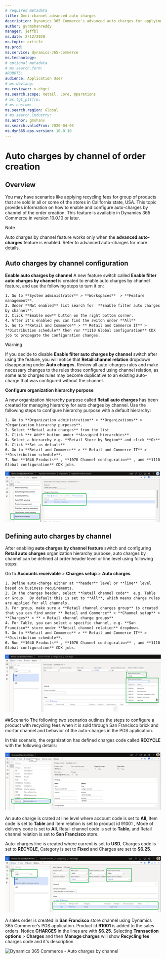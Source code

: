 ```yaml
---
# required metadata
title: Omni-channel advanced auto charges
description: Dynamics 365 Commerce's advanced auto charges for applying fees for transaction header or lines, based on channel or order creation. For e.g. if you want to apply recycling fees for group of products sold in all stores in California state, USA 
author: gvrmohanreddy
manager: jeffbl
ms.date: 2/12/2020
ms.topic: article
ms.prod: 
ms.service: dynamics-365-commerce
ms.technology: 
# optional metadata
# ms.search.form:  
#ROBOTS: 
audience: Application User
# ms.devlang: 
ms.reviewer: v-chgri
ms.search.scope: Retail, Core, Operations
# ms.tgt_pltfrm: 
# ms.custom: 
ms.search.region: Global
# ms.search.industry: 
ms.author: gmohanv
ms.search.validFrom: 2020-04-03
ms.dyn365.ops.version: 10.0.10
---
```


# Auto charges by channel of order creation

## Overview

You may have scenarios like applying recycling fees for group of products that are sold in all or some of the stores in California state, USA. This topic provides information on how to enable and configure auto-charges by channel of the order creation. This feature is available in Dynamics 365 Commerce in version 10.0.10 or later. 



> [!NOTE]
> Auto charges by channel feature works only when the **advanced auto-charges** feature is enabled. Refer to advanced auto-charges for more details. 



## Auto charges by channel configuration

**Enable auto charges by channel**
A new feature switch called **Enable filter auto charges by channel** is created to enable auto charges by channel feature, and use the following steps to turn it on:
 

	1. Go to **System administrator** > **Workspaces**  > **Feature management**.
	2. Under **Not enabled** list search for  **Enable filter auto charges by channel**.
	3. Click **Enable now** button on the right bottom corner. 
	4. After it's enabled you can find the switch under **All**
	5. Go to **Retail and Commerce** > ** Retail and Commerce IT** > **Distribution schedule** then run **1110 Global configuration** CDX job to propagate the configuration changes. 

> [!WARNING]
> If you decide to disable **Enable filter auto charges by channel** switch after using the feature, you will notice that **Retail channel relation** dropdown disappearing under **Auto charges**. Review all auto-charges rules and make necessary changes to the rules those configured using channel relation, as some auto charges rules may become duplicative to an existing auto-charge that was configured without the channel.  


**Configure organization hierarchy purpose**

A new organization hierarchy purpose called **Retail auto charges** has been created for managing hierarchy for auto charges by channel. Use the following steps to configure hierarchy purpose with a default hierarchy: 
		
	1. Go to **Organization administration** > **Organizations** >  *Organization hierarchy purposes**. 
	2. Select **Retail auto charges** from the list 
	3. Click **+ Add** button under **Assigned hierarchies**. 
	4. Select a hierarchy e.g. **Retail Store by Region** and click **Ok**
	5. Click **Set as default**
	6. Go to **Retail and Commerce** > ** Retail and Commerce IT** > **Distribution schedule**.
	7. Run **1040 Products** , **1070 Channel configuration** , and **1110 Global configuration** CDX jobs. 

![Dynamics 365 Commerce - Auto charges by channel](media/Auto-charges-org-hierarchy-purpose.png)

	
	

## Defining auto charges by channel

After enabling **auto charges by channel feature** switch and configuring **Retail auto charges** organization hierarchy purpose, auto charges by channel can be defined at order header level or line level using following steps:


Go to **Accounts receivable** > **Charges setup** > **Auto charges**  


	1. Define auto-charge either at **header** level or **line** level based on business requirements. 
	2. In the charges header, select **Retail channel code**  e.g. Table or Group.  By default this is set to **All**, which means charge rules are applied for all channels. 
	3. For group, make sure a **Retail channel charges group** is created that you can find under ** Retail and Commerce** > **Channel setup** > **Charges** > ** > Retail channel charge groups**
	4. For Table, you can select a specific channel, e.g. **San Francisco** store under **Retail channel relation** dropdown.  
	5. Go to **Retail and Commerce** > ** Retail and Commerce IT** > **Distribution schedule**.
	6. Run **1040 Products** , **1070 Channel configuration** , and **1110 Global configuration** CDX jobs. 
	

	


![Dynamics 365 Commerce - Auto charges by channel](media/Auto-charges-line-charge-by-channel.png)

##Scenario
The following two scenarios outlines the steps to configure a product with recycling fees when it is sold through San Francisco brick and mortar  channel and behavior of the auto-charges in the POS application.

In this scenario, the organization has defined charges code called **RECYCLE** with the following details: 

![Dynamics 365 Commerce - Auto charges by channel](media/Auto-charges-charge-code.png)




An auto charge is crated at line level where account code is set to **All**, Item code is set to **Table** and Item relation is set to product id 91001 , Mode of delivery code is set to **All**,  Retail channel code is set to **Table**, and Retail channel relation is set to **San Francisco** store. 

Auto-charges line is created where current is set to **USD**, Charges code is set to **RECYCLE**, Category is set to **Fixed** and Charges are set to **$6.25**.

![Dynamics 365 Commerce - Auto charges by channel](media/Auto-charges-recyclingfee-line-fee.png)






A sales order is created in **San Francisco** store channel using Dynamics 365 Commerce's POS application. Product id **91001** is added to the sales orders. Notice **CHARGES** in the lines are with **$6.25**.  Selecting **Transaction options** > **Charges** and then **Manage charges** will show **Recycling fee** charges code and it's description. 


![Dynamics 365 Commerce - Auto charges by channel](media/pos-auto-charges-recyclingfee-line-fee)


